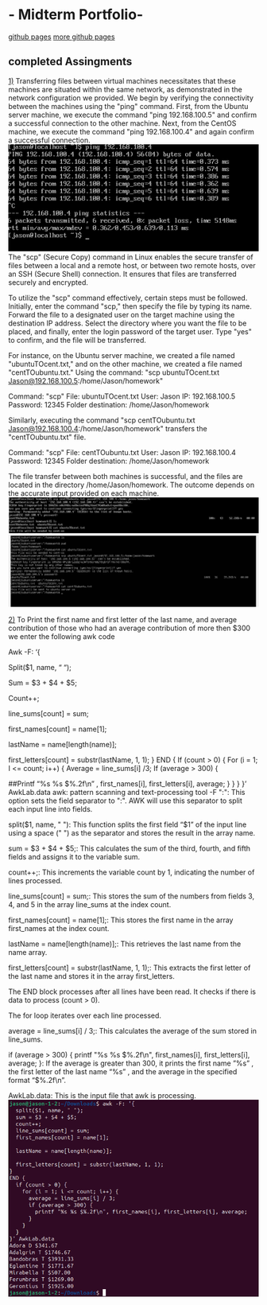 # - Midterm Portfolio-
[github pages](https://pages.github.com/themes/)
[more github pages](https://pages.github.com/)
## completed Assingments

<span style="text-decoration:underline;">1)</span>
Transferring files between virtual machines necessitates that these machines are situated within the same network, as demonstrated in the network configuration we provided.
We begin by verifying the connectivity between the machines using the "ping" command. First, from the Ubuntu server machine, we execute the command "ping 192.168.100.5" and confirm a successful connection to the other machine. Next, from the CentOS machine, we execute the command "ping 192.168.100.4" and again confirm a successful connection.
![pic1](assets/2.png)
The "scp" (Secure Copy) command in Linux enables the secure transfer of files between a local and a remote host, or between two remote hosts, over an SSH (Secure Shell) connection. It ensures that files are transferred securely and encrypted.

To utilize the "scp" command effectively, certain steps must be followed. Initially, enter the command "scp," then specify the file by typing its name. Forward the file to a designated user on the target machine using the destination IP address. Select the directory where you want the file to be placed, and finally, enter the login password of the target user. Type "yes" to confirm, and the file will be transferred.

For instance, on the Ubuntu server machine, we created a file named "ubuntuTOcent.txt," and on the other machine, we created a file named "centTOubuntu.txt." Using the command: "scp ubuntuTOcent.txt Jason@192.168.100.5:/home/Jason/homework"

Command: "scp"
File: ubuntuTOcent.txt
User: Jason
IP: 192.168.100.5
Password: 12345
Folder destination: /home/Jason/homework

Similarly, executing the command "scp centTOubuntu.txt Jason@192.168.100.4:/home/Jason/homework" transfers the "centTOubuntu.txt" file.

Command: "scp"
File: centTOubuntu.txt
User: Jason
IP: 192.168.100.4
Password: 12345
Folder destination: /home/Jason/homework

The file transfer between both machines is successful, and the files are located in the directory /home/Jason/homework. The outcome depends on the accurate input provided on each machine.
![pic2](assets/1.png)
![pic3](assets/3.png)

<span style="text-decoration:underline;">2)</span>
To Print the first name and first letter of the last name, and average contribution of those who had an average contribution of more then $300 we enter the following awk code

Awk -F: ‘{

Split($1, name, “ “);

Sum = $3 + $4 + $5;

Count++;

line_sums[count]  =  sum;

first_names[count]  = name[1];

lastName = name[length(name)];

first_letters[count] = substr(lastName, 1, 1);
}
END {
If (count > 0) {
For (i = 1; I <= count; i++) {
Average = line_sums[i] /3;
If (average > 300) {

##Printf “%s %s $%.2f\n” , first_names[i], first_letters[i], average;
}
}
}
}’ AwkLab.data
   awk: pattern scanning and text-processing tool 
-F ":": This option sets the field separator to ":". AWK will use this separator to split each input line into fields.

split($1, name, " "): This function splits the first field “$1” of the input line using a space (" ") as the separator and stores the result in the array name.

 sum = $3 + $4 + $5;: This calculates the sum of the third, fourth, and fifth fields and assigns it to the variable sum.
 
count++;: This increments the variable count by 1, indicating the number of lines processed.

line_sums[count] = sum;: This stores the sum of the numbers from fields 3, 4, and 5 in the array line_sums at the index count.

first_names[count] = name[1];: This stores the first name in the array first_names at the index count.

lastName = name[length(name)];: This retrieves the last name from the name array.

first_letters[count] = substr(lastName, 1, 1);: This extracts the first letter of the last name and stores it in the array first_letters.

The END block processes after all lines have been read. It checks if there is data to process (count > 0).

The for loop iterates over each line processed.

average = line_sums[i] / 3;: This calculates the average of the sum stored in line_sums.

 if (average > 300) { printf "%s %s $%.2f\n", first_names[i], first_letters[i], average; }: If the average is greater than 300, it prints the first name ”%s” , the first letter of the last name “%s” , and the average in the specified format “$%.2f\n”.
 
AwkLab.data: This is the input file that awk is processing.
![pic4](assets/2.1.png)
